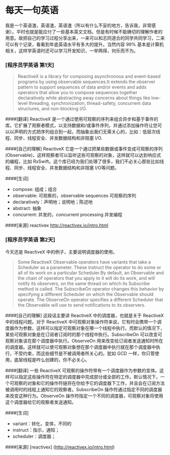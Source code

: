 # 每天一句英语
我是一个英语渣，英语渣，英语渣（所以有什么不妥的地方，告诉我，非常感谢）。平时也就是能应付了一些基本英文文档，但是有时候不能确切的理解作者的用意。故把自己的学习过程分享出来，一来可以和志同道合的同学共同学习，二来可以有个记录，看看到年底英语水平有多大的提升。当然内容 99% 基本是计算机相关，这样学英语时还可以学习开发知识，一举两得，何乐而不为。

### [程序员学英语 第1天]   
> ReactiveX is a library for composing asynchronous and event-based programs by using observable sequences.It extends the observer pattern to support sequences of data and/or events and adds operators that allow you to compose sequences together declaratively while abstracting away concerns about things like low-level threading, synchronization, thread-safety, concurrent data structures, and non-blocking I/O.

####[翻译]
ReactiveX 是一个通过使用可观察的序列来组合异步和基于事件的库。它扩展了观察者模式，以支持数据和/或事件序列，并通过添加操作符让您可以以声明的方式把序列组合到一起，而抽象出我们无需关心的，比如：低层次线程、同步、线程安全、并发数据结构和非阻塞 I/O.

####[自己的理解]
ReactiveX 它是一个通过把某些数据或事件变成可观察的序列(Observable)，这样观察者可以监听这些可观察的对象，这样就可以达到响应式的编程，比如 RxSwift。这个库已经为我们处理了很多，我们不必关心那些比如线程、同步、线程安全、并发数据结构和非阻塞 I/O等问题。

####[生词]
* compose: 组成；组合
* observable: 可观察的，observable sequences 可观察的序列
* declaratively：声明地；说明地；陈述地
* abstract: 抽象
* concurrent: 并发的，concurrent processing 并发编程

####[来源]
reactivex http://reactivex.io/intro.html


### [程序员学英语 第2天] 
今天还是 ReactiveX 中的例子，主要说明调度器的使用。

> Some ReactiveX Observable operators have variants that take a Scheduler as a parameter. These instruct the operator to do some or all of its work on a particular Scheduler.By default, an Observable and the chain of operators that you apply to it will do its work, and will notify its observers, on the same thread on which its Subscribe method is called. The SubscribeOn operator changes this behavior by specifying a different Scheduler on which the Observable should operate. The ObserveOn operator specifies a different Scheduler that the Observable will use to send notifications to its observers.

####[自己的理解]
这段话主要讲 ReactiveX 中的调度器，也就是关于 ReactiveX 中的线程问题。对于 ReactiveX 中可观察对象操作符来说，它有时会携带一个调度器作为参数，这样可以指定可观察对象在哪一个线程中执行。而默认的情况下，某些可观察对象是在订阅者订阅时的那个线程中执行。SubscribeOn 可以改变可观察对象该在那个调度器中执行。ObserveOn 用来改变给订阅者发送通知时所在的调度器。这样就可以使可观察对象想在那个调度器中执行就在那个调度器中执行，不受约束，而这些细节是不被调用者所关心的。犹如 GCD 一样，你只管使用，底层线程是咋么创建的，你不必关心。


####[翻译]
一些 ReactiveX 可观察的操作符带有一个调度器作为参数的变体。这样可以指定这些操作符在特定的调度器中完成部分或全部的工作。默认情况下，一个可观察的对象和它的操作符链将在你给予它的调度器下工作，并且会在订阅方法被调用时的线程上通知它的观察者。SubscribeOn 操作符通过指定不同的调度器来改变这种行为。ObserveOn 操作符指定一个不同的调度器，可观察对象将使用这个调度器给它的观察者发送通知。

####[生词]
- variant：转化，变体，不同的
- instruct：指示，通知；
- scheduler：调度器；

####[来源]
[reactivex] (http://reactivex.io/intro.html)